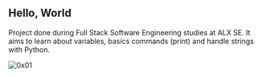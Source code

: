 ## Hello, World

Project done during Full Stack Software Engineering studies at ALX SE. It aims to learn about variables, basics commands (print) and handle strings with Python.

![0x01](https://cdn.dribbble.com/users/1052222/screenshots/5897441/helloworld.gif)
